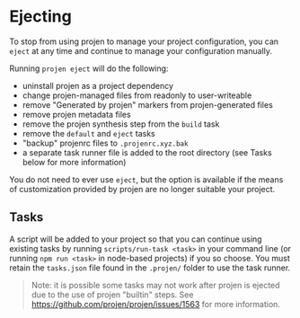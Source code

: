 # Ejecting

To stop from using projen to manage your project configuration,
you can `eject` at any time and continue to manage your configuration manually.

Running `projen eject` will do the following:

- uninstall projen as a project dependency
- change projen-managed files from readonly to user-writeable
- remove "Generated by projen" markers from projen-generated files
- remove projen metadata files
- remove the projen synthesis step from the `build` task
- remove the `default` and `eject` tasks
- "backup" projenrc files to `.projenrc.xyz.bak`
- a separate task runner file is added to the root directory (see Tasks below
  for more information)

You do not need to ever use `eject`, but the option is available if the means of
customization provided by projen are no longer suitable your project.

## Tasks

A script will be added to your project so that you can continue using existing
tasks by running `scripts/run-task <task>` in your command line (or running `npm
run <task>` in node-based projects) if you so choose. You must retain the
`tasks.json` file found in the `.projen/` folder to use the task runner.

> Note: it is possible some tasks may not work after projen is ejected due to
the use of projen "builtin" steps. See
https://github.com/projen/projen/issues/1563 for more information.
